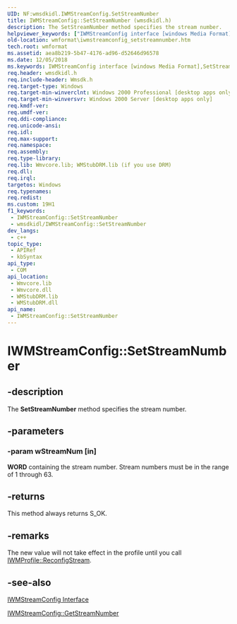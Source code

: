 ```yaml
---
UID: NF:wmsdkidl.IWMStreamConfig.SetStreamNumber
title: IWMStreamConfig::SetStreamNumber (wmsdkidl.h)
description: The SetStreamNumber method specifies the stream number.
helpviewer_keywords: ["IWMStreamConfig interface [windows Media Format]","SetStreamNumber method","IWMStreamConfig.SetStreamNumber","IWMStreamConfig::SetStreamNumber","IWMStreamConfigSetStreamNumber","SetStreamNumber","SetStreamNumber method [windows Media Format]","SetStreamNumber method [windows Media Format]","IWMStreamConfig interface","wmformat.iwmstreamconfig_setstreamnumber","wmsdkidl/IWMStreamConfig::SetStreamNumber"]
old-location: wmformat\iwmstreamconfig_setstreamnumber.htm
tech.root: wmformat
ms.assetid: aea8b219-5b47-4176-ad96-d52646d96578
ms.date: 12/05/2018
ms.keywords: IWMStreamConfig interface [windows Media Format],SetStreamNumber method, IWMStreamConfig.SetStreamNumber, IWMStreamConfig::SetStreamNumber, IWMStreamConfigSetStreamNumber, SetStreamNumber, SetStreamNumber method [windows Media Format], SetStreamNumber method [windows Media Format],IWMStreamConfig interface, wmformat.iwmstreamconfig_setstreamnumber, wmsdkidl/IWMStreamConfig::SetStreamNumber
req.header: wmsdkidl.h
req.include-header: Wmsdk.h
req.target-type: Windows
req.target-min-winverclnt: Windows 2000 Professional [desktop apps only],Windows Media Format 7 SDK, or later versions of the SDK
req.target-min-winversvr: Windows 2000 Server [desktop apps only]
req.kmdf-ver: 
req.umdf-ver: 
req.ddi-compliance: 
req.unicode-ansi: 
req.idl: 
req.max-support: 
req.namespace: 
req.assembly: 
req.type-library: 
req.lib: Wmvcore.lib; WMStubDRM.lib (if you use DRM)
req.dll: 
req.irql: 
targetos: Windows
req.typenames: 
req.redist: 
ms.custom: 19H1
f1_keywords:
 - IWMStreamConfig::SetStreamNumber
 - wmsdkidl/IWMStreamConfig::SetStreamNumber
dev_langs:
 - c++
topic_type:
 - APIRef
 - kbSyntax
api_type:
 - COM
api_location:
 - Wmvcore.lib
 - Wmvcore.dll
 - WMStubDRM.lib
 - WMStubDRM.dll
api_name:
 - IWMStreamConfig::SetStreamNumber
---
```


# IWMStreamConfig::SetStreamNumber


## -description

The <b>SetStreamNumber</b> method specifies the stream number.

## -parameters

### -param wStreamNum [in]

<b>WORD</b> containing the stream number. Stream numbers must be in the range of 1 through 63.

## -returns

This method always returns S_OK.

## -remarks

The new value will not take effect in the profile until you call <a href="/windows/desktop/api/wmsdkidl/nf-wmsdkidl-iwmprofile-reconfigstream">IWMProfile::ReconfigStream</a>.

## -see-also

<a href="/windows/desktop/api/wmsdkidl/nn-wmsdkidl-iwmstreamconfig">IWMStreamConfig Interface</a>



<a href="/windows/desktop/api/wmsdkidl/nf-wmsdkidl-iwmstreamconfig-getstreamnumber">IWMStreamConfig::GetStreamNumber</a>

